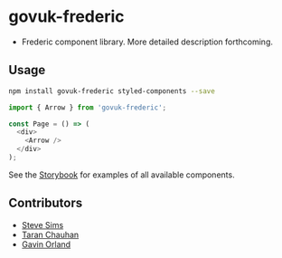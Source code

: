 # govuk-frederic

- Frederic component library. More detailed description forthcoming.

## Usage

```sh
npm install govuk-frederic styled-components --save
```

```js
import { Arrow } from 'govuk-frederic';

const Page = () => (
  <div>
    <Arrow />
  </div>
);
```

See the [Storybook](https://stevesims.github.io/govuk-frederic/) for examples of all available components.

## Contributors

- [Steve Sims](https://github.com/stevesims)
- [Taran Chauhan](https://github.com/taranchauhan)
- [Gavin Orland](https://github.com/gavinorland)
